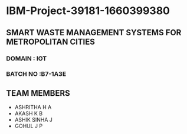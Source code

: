 # IBM-Project-39181-1660399380
## SMART WASTE MANAGEMENT SYSTEMS FOR METROPOLITAN CITIES
### DOMAIN : IOT
### BATCH NO :B7-1A3E

## TEAM MEMBERS
<ul>
  <li>ASHRITHA H A</li>
  <li>AKASH K B</li>
  <li>ASHIK SINHA J</li>
  <li>GOHUL J P</li>
</ul>
